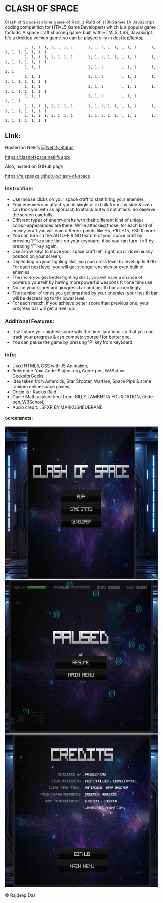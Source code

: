# CLASH OF SPACE

Clash of Space is clone game of Radius Raid of js13kGames (A JavaScript coding competition for HTML5 Game Developers) which is a popular game for kids. 
A space craft shooting game, built with HTML5, CSS, JavaScript. It's a desktop version game, so can be played only in desktop/laptop.



                     
			 1, 1, 1, 1, 1, 1, 1, 1       1, 1, 1, 1, 1, 1, 1, 1       1, 1, 1, 1, 1, 1, 1, 1
			 1, 1, 1, 1, 1, 1, 1, 1       1, 1, 1, 1, 1, 1, 1, 1       1, 1, 1, 1, 1, 1, 1, 1
			 1, 1, 1                      1, 1, 1        1, 1, 1       1, 1, 1 
			 1, 1, 1                      1, 1, 1        1, 1, 1       1, 1, 1, 1, 1, 1, 1, 1
			 1, 1, 1                      1, 1, 1        1, 1, 1       1, 1, 1, 1, 1, 1, 1, 1
			 1, 1, 1                      1, 1, 1        1, 1, 1                      1, 1, 1
			 1, 1, 1, 1, 1, 1, 1, 1       1, 1, 1, 1, 1, 1, 1, 1       1, 1, 1, 1, 1, 1, 1, 1
			 1, 1, 1, 1, 1, 1, 1, 1       1, 1, 1, 1, 1, 1, 1, 1       1, 1, 1, 1, 1, 1, 1, 1
			 




## Link:

Hosted on Netlify
[![Netlify Status](https://api.netlify.com/api/v1/badges/53abaf08-9f62-4679-ada8-c42c37ef5e6f/deploy-status)](https://app.netlify.com/sites/clashofspace/deploys)

https://clashofspace.netlify.app/

Also, hosted on GitHub page 

https://rajspeaks.github.io/clash-of-space


### Instruction:

- Use mouse clicks on your space craft to start firing your enemies,<br>
- Your enemies can attack you in single or in bulk from any side & even can trick you with an approach to attack but will not attack. So observe the screen carefully.<br>
- Different types of enemy-crafts with their different kind of unique colour-appearances are there. While attacking those, for each kind of enemy-craft you will earn different points like +5, +10, +15, +30 & more.
- You can turn on the AUTO-FIRING feature of your space craft by pressing 'F' key one time on your keyboard. Also you can turn it off by pressing 'F' key again,
- Use arrow keys to move your space craft left, right, up or down in any position on your screen,
- Depending on your fighting skill, you can cross level by level up to 9-10. For each next level, you will get stronger enemies or even bulk of enemies.
- The more you get better fighting skills, you will have a chance of powerup yourself by having more powerful weapons for one time use.
- Notice your scorecard, progress bar and health bar accordingly.
- The number of times you get smashed by your enemies, your health bar will be decreasing to the lower level.
- For each match, if you achieve better score than previous one, your progress bar will get a level up.

### Additional Features:

- It will store your highest score with the time durations, so that you can track your progress & can compete yourself for better one.
- You can pause the game by pressing 'P' key from keyboard.

### Info:

- Used HTML5, CSS with JS Animation,
- Reference from Code-Project.org, Code-pen, W3School, GeeksforGeeks,
- Idea taken from Astaroids, Star Shooter, Warfare, Space Pips & some random online space games,
- Origin is : Radius Raid
- Game Math applied here from: BILLY LAMBERTA FOUNDATION, Code-pen, W3School,
- Audio credit: JSFXR BY MARKUSNEUBRAND
 
#### Screenshots:

<img src="https://github.com/Rajspeaks/Clash-of-Space/blob/main/screenshot.png" height="500px" width="500px"> <img src="https://github.com/Rajspeaks/Clash-of-Space/blob/main/screenshot2.png" height="500px" width="500px"> <img src="https://github.com/Rajspeaks/Clash-of-Space/blob/main/screenshot3.png" height="500px" width="500px">


&copy; Rajdeep Das
